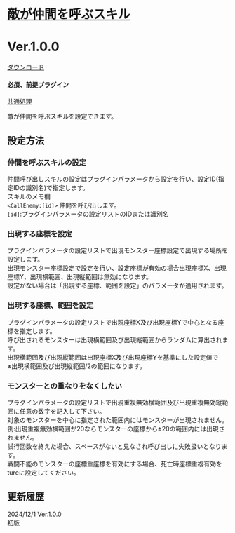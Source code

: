 # [敵が仲間を呼ぶスキル](https://raw.githubusercontent.com/nuun888/MZ/master/NUUN_CallingEnemy.js)
# Ver.1.0.0
[ダウンロード](https://raw.githubusercontent.com/nuun888/MZ/master/NUUN_CallingEnemy.js)
#### 必須、前提プラグイン
[共通処理](https://github.com/nuun888/MZ/blob/master/README/Base.md)  

敵が仲間を呼ぶスキルを設定できます。  

## 設定方法
### 仲間を呼ぶスキルの設定
仲間呼び出しスキルの設定はプラグインパラメータから設定を行い、設定ID(指定IDの識別名)で指定します。  
スキルのメモ欄  
`<CallEnemy:[id]>` 仲間を呼び出します。  
`[id]`:プラグインパラメータの設定リストのIDまたは識別名  

### 出現する座標を設定
プラグインパラメータの設定リストで出現モンスター座標設定で出現する場所を設定します。  
出現モンスター座標設定で設定を行い、設定座標が有効の場合出現座標X、出現座標Y、出現横範囲、出現縦範囲は無効になります。  
設定がない場合は「出現する座標、範囲を設定」のパラメータが適用されます。  

### 出現する座標、範囲を設定
プラグインパラメータの設定リストで出現座標X及び出現座標Yで中心となる座標を指定します。  
呼び出されるモンスターは出現横範囲及び出現縦範囲からランダムに算出されます。  
出現横範囲及び出現縦範囲は出現座標X及び出現座標Yを基準にした設定値で±出現横範囲及び出現縦範囲/2の範囲になります。  

### モンスターとの重なりをなくしたい
プラグインパラメータの設定リストで出現重複無効横範囲及び出現重複無効縦範囲に任意の数字を記入して下さい。  
対象のモンスターを中心に指定された範囲内にはモンスターが出現されません。
例:出現重複無効横範囲が20ならモンスターの座標から±20の範囲内には出現されません。  
試行回数を終えた場合、スペースがないと見なされ呼び出しに失敗扱いとなります。  
戦闘不能のモンスターの座標重座標を有効にする場合、死亡時座標重複有効をtureに設定してください。  

## 更新履歴
2024/12/1 Ver.1.0.0  
初版  


